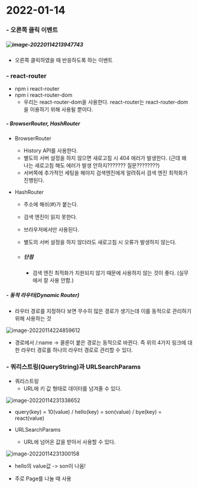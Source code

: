 # 2022-01-14

### - 오른쪽 클릭 이벤트

##### ![image-20220114213947743](C:\Users\SSAFY\AppData\Roaming\Typora\typora-user-images\image-20220114213947743.png)

- 오른쪽 클릭하였을 때 반응하도록 하는 이벤트



### - react-router

- npm i react-router 
- npm i react-router-dom
  - 우리는 react-router-dom을 사용한다. react-router는 react-router-dom을 이용하기 위해 사용될 뿐이다.  



##### - BrowserRouter, HashRouter

- BrowserRouter

  - History API를 사용한다.
  - 별도의 서버 설정을 하지 않으면 새로고침 시 404 에러가 발생한다. (근데 왜 나는 새로고침 해도 에러가 발생 안하지??????? 질문????????)
  - 서버쪽에 추가적인 세팅을 해야지 검색엔진에게 알려줘서 검색 엔진 최적화가 진행된다.

- HashRouter

  - 주소에 해쉬(#)가 붙는다.

  - 검색 엔진이 읽지 못한다.

  - 브라우저에서만 사용된다.

  - 별도의 서버 설정을 하지 않더라도 새로고침 시 오류가 발생하지 않는다.

  - ##### 단점

    - 검색 엔진 최적화가 지원되지 않기 때문에 사용하지 않는 것이 좋다. (실무에서 잘 사용 안함.)



##### - 동적 라우터(Dynamic Router)

- 라우터 경로를 지정하다 보면 무수히 많은 경로가 생기는데 이를 동적으로 관리하기 위해 사용하는 것

![image-20220114224859612](../../../../../../../AppData/Roaming/Typora/typora-user-images/image-20220114224859612.png)

- 경로에서 /:name -> 콜론이 붙은 경로는 동적으로 바뀐다. 즉 위의 4가지 링크에 대한 라우터 경로를 하나의 라우터 경로로 관리할 수 있다.



### - 쿼리스트링(QueryString)과 URLSearchParams

- 쿼리스트링
  - URL에 키 값 형태로 데이터를 넘겨줄 수 있다.

![image-20220114231338652](../../../../../../../AppData/Roaming/Typora/typora-user-images/image-20220114231338652.png)

- query(key) = 10(value) / hello(key) = son(value) / bye(key) = react(value)

- URLSearchParams
  - URL에 넘어온 값을 받아서 사용할 수 있다. 

![image-20220114231300158](../../../../../../../AppData/Roaming/Typora/typora-user-images/image-20220114231300158.png)

- hello의 value값 -> son이 나옴!

- 주로 Page를 나눌 때 사용